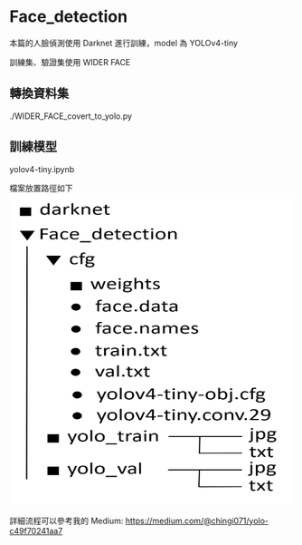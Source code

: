 # Face_detection
本篇的人臉偵測使用 Darknet 進行訓練，model 為 YOLOv4-tiny

訓練集、驗證集使用 WIDER FACE

## 轉換資料集
./WIDER_FACE_covert_to_yolo.py

## 訓練模型
yolov4-tiny.ipynb

檔案放置路徑如下
<img width="600" height="550" src="https://github.com/chingi071/Face_detection/blob/main/README_pix/image1.png"/></div>

詳細流程可以參考我的 Medium: https://medium.com/@chingi071/yolo-c49f70241aa7
